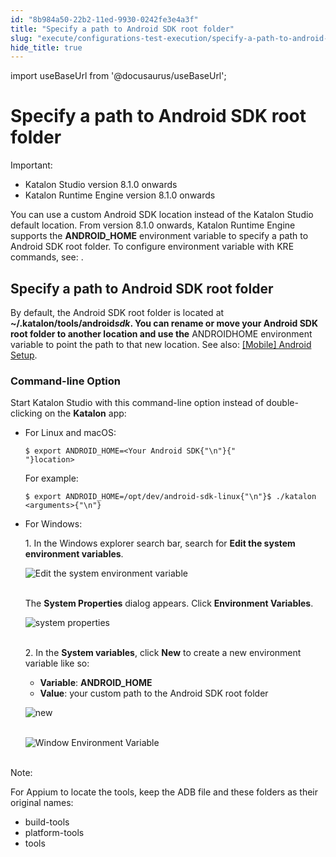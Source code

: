 ```yaml
---
id: "8b984a50-22b2-11ed-9930-0242fe3e4a3f"
title: "Specify a path to Android SDK root folder"
slug: "execute/configurations-test-execution/specify-a-path-to-android-sdk-root-folder"
hide_title: true
---
```

import useBaseUrl from '@docusaurus/useBaseUrl';


# <a id="id" class="anchor_top_offset"/><a id="ariaid-title1" class="anchor_top_offset"/>Specify a path to Android SDK root folder

<div xmlns="http://www.w3.org/1999/xhtml" className="note important note_important"><span className="note__title">Important:</span> <ul className="ul"><li className="li">Katalon Studio version 8.1.0 onwards</li><li className="li">Katalon Runtime Engine version 8.1.0 onwards</li></ul></div>
<p xmlns="http://www.w3.org/1999/xhtml" className="p">You can use a custom Android SDK location instead of the Katalon Studio default location. From version 8.1.0 onwards, Katalon Runtime Engine supports the <strong className="ph b">ANDROID_HOME</strong> environment variable to specify a path to Android SDK root folder. To configure environment variable with KRE commands, see: .</p> 
    

## <a id="id_1" class="anchor_top_offset"/>Specify a path to Android SDK root folder

    
      
<p xmlns="http://www.w3.org/1999/xhtml" className="p">By default, the Android SDK root folder is located at   <strong className="ph b">~/.katalon/tools/android<em className="ph i">sdk</em>. You can rename or     move your Android SDK root folder to another location and use     the</strong> ANDROIDHOME environment variable to point the path to   that new location. See also: <a className="xref" href="/docs/author/manage-projects/set-up-projects/mobile-testing/android/mobile-android-setup-in-katalon-studio#concept-3960">[Mobile]     Android Setup</a>.</p> 
    
      

### <a id="id_2" class="anchor_top_offset"/>Command-line Option

<p xmlns="http://www.w3.org/1999/xhtml" className="p">Start Katalon Studio with this command-line option instead of   double-clicking on the <strong className="ph b">Katalon</strong> app:</p> 
<ul xmlns="http://www.w3.org/1999/xhtml" className="ul"><li className="li">     <p className="p">For Linux and macOS:</p>     <div className="p">       <pre className="pre codeblock"><code>$ export ANDROID_HOME=&lt;Your Android SDK{"\n"}{"                  "}location&gt;</code></pre>     </div>     <p className="p">For example:</p>     <pre className="pre codeblock"><code>$ export ANDROID_HOME=/opt/dev/android-sdk-linux{"\n"}$ ./katalon &lt;arguments&gt;{"\n"}</code></pre>   </li><li className="li">     <p className="p">For Windows:</p>     <p className="p">1. In the Windows explorer search bar, search for <strong className="ph b">Edit         the system environment variables</strong>.</p>     <p className="p">       <img className="image" src={useBaseUrl("https://github.com/katalon-studio/docs-images/raw/master/katalon-studio/how-to-guides/android-home-path/KS-android-home-edit-environment-variables.png")} alt="Edit the system environment variable" /><br /><br />     </p>     <p className="p">The <strong className="ph b">System Properties</strong> dialog appears. Click       <strong className="ph b">Environment Variables</strong>.</p>     <p className="p">       <img className="image" src={useBaseUrl("https://github.com/katalon-studio/docs-images/raw/master/katalon-studio/how-to-guides/android-home-path/KS-android-home-environment.png")} alt="system properties" /><br /><br />     </p>     <p className="p">2. In the <strong className="ph b">System variables</strong>, click       <strong className="ph b">New</strong> to create a new environment variable like       so:</p>     <ul className="ul"><li className="li">         <strong className="ph b">Variable</strong>: <strong className="ph b">ANDROID_HOME</strong>       </li><li className="li">         <strong className="ph b">Value</strong>: your custom path to the Android SDK         root folder</li></ul>     <p className="p">       <img className="image" src={useBaseUrl("https://github.com/katalon-studio/docs-images/raw/master/katalon-studio/how-to-guides/android-home-path/KS-android-home-new.png")} alt="new" /><br /><br />     </p>     <p className="p">       <img className="image" src={useBaseUrl("https://github.com/katalon-studio/docs-images/raw/master/katalon-studio/how-to-guides/android-home-path/KS-android-home-value.png")} alt="Window Environment Variable" /><br /><br />     </p>   </li></ul> 
<div xmlns="http://www.w3.org/1999/xhtml" className="note note note_note"><span className="note__title">Note:</span> 
  <p className="p">For Appium to locate the tools, keep the ADB file and these
    folders as their original names:</p>
  <ul className="ul"><li className="li">build-tools</li><li className="li">platform-tools</li><li className="li">tools</li></ul>
</div>

